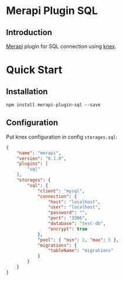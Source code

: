 # Merapi Plugin SQL

## Introduction

[Merapi](https://github.com/kata-ai/merapi) plugin for SQL connection using [knex](https://github.com/tgriesser/knex).

# Quick Start

## Installation

```
npm install merapi-plugin-sql --save
```

## Configuration

Put knex configuration in config `storages.sql`:
```json
{
    "name": "merapi",
    "version": "0.1.0",
    "plugins": [
        "sql"
    ],
    "storages": {
        "sql": {
            "client": "mysql",
            "connection": {
                "host": "localhost",
                "user": "localhost",
                "password": "",
                "port": "3306",
                "database": "test-db",
                "encrypt": true
            },
            "pool": { "min": 2, "max": 5 },
            "migrations": {
                "tableName": "migrations"
            }
        }
    }
}
```
